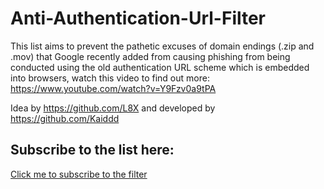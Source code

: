 # Anti-Authentication-Url-Filter
This list aims to prevent the pathetic excuses of domain endings (.zip and .mov) that Google recently added from causing phishing from being conducted using the old authentication URL scheme which is embedded into browsers, watch this video to find out more: https://www.youtube.com/watch?v=Y9Fzv0a9tPA

Idea by https://github.com/L8X and developed by https://github.com/Kaiddd
## Subscribe to the list here:
  <a href="https://subscribe.adblockplus.org?location=https://raw.githubusercontent.com/L8X/AntiAuthenticationUrlFilter/main/AntiAuthenticationUrlFilter.txt&amp;title=Anti-Authentication-Url-Filter">Click me to subscribe to the filter</a>
